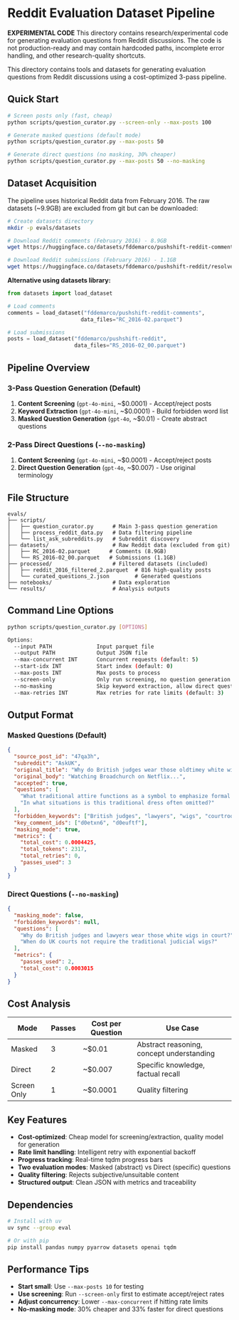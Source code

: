 # Reddit Evaluation Dataset Pipeline

**EXPERIMENTAL CODE**
This directory contains research/experimental code for generating evaluation questions from Reddit discussions. The code is not production-ready and may contain hardcoded paths, incomplete error handling, and other research-quality shortcuts.

This directory contains tools and datasets for generating evaluation questions from Reddit discussions using a cost-optimized 3-pass pipeline.

## Quick Start

```bash
# Screen posts only (fast, cheap)
python scripts/question_curator.py --screen-only --max-posts 100

# Generate masked questions (default mode)
python scripts/question_curator.py --max-posts 50

# Generate direct questions (no masking, 30% cheaper)
python scripts/question_curator.py --max-posts 50 --no-masking
```

## Dataset Acquisition

The pipeline uses historical Reddit data from February 2016. The raw datasets (~9.9GB) are excluded from git but can be downloaded:

```bash
# Create datasets directory
mkdir -p evals/datasets

# Download Reddit comments (February 2016) - 8.9GB
wget https://huggingface.co/datasets/fddemarco/pushshift-reddit-comments/resolve/main/RC_2016-02.parquet -P evals/datasets/

# Download Reddit submissions (February 2016) - 1.1GB
wget https://huggingface.co/datasets/fddemarco/pushshift-reddit/resolve/main/RS_2016-02_00.parquet -P evals/datasets/
```

**Alternative using datasets library:**
```python
from datasets import load_dataset

# Load comments
comments = load_dataset("fddemarco/pushshift-reddit-comments",
                       data_files="RC_2016-02.parquet")

# Load submissions
posts = load_dataset("fddemarco/pushshift-reddit",
                     data_files="RS_2016-02_00.parquet")
```

## Pipeline Overview

### 3-Pass Question Generation (Default)
1. **Content Screening** (`gpt-4o-mini`, ~$0.0001) - Accept/reject posts
2. **Keyword Extraction** (`gpt-4o-mini`, ~$0.0001) - Build forbidden word list
3. **Masked Question Generation** (`gpt-4o`, ~$0.01) - Create abstract questions

### 2-Pass Direct Questions (`--no-masking`)
1. **Content Screening** (`gpt-4o-mini`, ~$0.0001) - Accept/reject posts
2. **Direct Question Generation** (`gpt-4o`, ~$0.007) - Use original terminology

## File Structure

```
evals/
├── scripts/
│   ├── question_curator.py      # Main 3-pass question generation
│   ├── process_reddit_data.py   # Data filtering pipeline
│   └── list_ask_subreddits.py   # Subreddit discovery
├── datasets/                    # Raw Reddit data (excluded from git)
│   ├── RC_2016-02.parquet      # Comments (8.9GB)
│   └── RS_2016-02_00.parquet   # Submissions (1.1GB)
├── processed/                   # Filtered datasets (included)
│   ├── reddit_2016_filtered_2.parquet  # 816 high-quality posts
│   └── curated_questions_2.json        # Generated questions
├── notebooks/                   # Data exploration
└── results/                     # Analysis outputs
```

## Command Line Options

```bash
python scripts/question_curator.py [OPTIONS]

Options:
  --input PATH              Input parquet file
  --output PATH             Output JSON file
  --max-concurrent INT      Concurrent requests (default: 5)
  --start-idx INT           Start index (default: 0)
  --max-posts INT           Max posts to process
  --screen-only             Only run screening, no question generation
  --no-masking              Skip keyword extraction, allow direct questions
  --max-retries INT         Max retries for rate limits (default: 3)
```

## Output Format

### Masked Questions (Default)
```json
{
  "source_post_id": "47qa3h",
  "subreddit": "AskUK",
  "original_title": "Why do British judges wear those oldtimey white wigs?",
  "original_body": "Watching Broadchurch on Netflix...",
  "accepted": true,
  "questions": [
    "What traditional attire functions as a symbol to emphasize formal legal proceedings?",
    "In what situations is this traditional dress often omitted?"
  ],
  "forbidden_keywords": ["British judges", "lawyers", "wigs", "courtroom"],
  "key_comment_ids": ["d0etxn6", "d0euftf"],
  "masking_mode": true,
  "metrics": {
    "total_cost": 0.0004425,
    "total_tokens": 2317,
    "total_retries": 0,
    "passes_used": 3
  }
}
```

### Direct Questions (`--no-masking`)
```json
{
  "masking_mode": false,
  "forbidden_keywords": null,
  "questions": [
    "Why do British judges and lawyers wear those white wigs in court?",
    "When do UK courts not require the traditional judicial wigs?"
  ],
  "metrics": {
    "passes_used": 2,
    "total_cost": 0.0003015
  }
}
```

## Cost Analysis

| Mode | Passes | Cost per Question | Use Case |
|------|--------|------------------|----------|
| Masked | 3 | ~$0.01 | Abstract reasoning, concept understanding |
| Direct | 2 | ~$0.007 | Specific knowledge, factual recall |
| Screen Only | 1 | ~$0.0001 | Quality filtering |

## Key Features

- **Cost-optimized**: Cheap model for screening/extraction, quality model for generation
- **Rate limit handling**: Intelligent retry with exponential backoff
- **Progress tracking**: Real-time tqdm progress bars
- **Two evaluation modes**: Masked (abstract) vs Direct (specific) questions
- **Quality filtering**: Rejects subjective/unsuitable content
- **Structured output**: Clean JSON with metrics and traceability

## Dependencies

```bash
# Install with uv
uv sync --group eval

# Or with pip
pip install pandas numpy pyarrow datasets openai tqdm
```

## Performance Tips

- **Start small**: Use `--max-posts 10` for testing
- **Use screening**: Run `--screen-only` first to estimate accept/reject rates
- **Adjust concurrency**: Lower `--max-concurrent` if hitting rate limits
- **No-masking mode**: 30% cheaper and 33% faster for direct questions